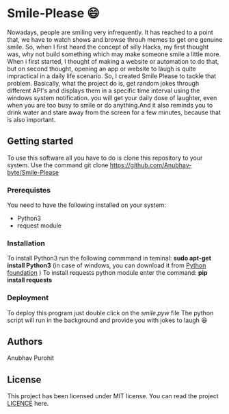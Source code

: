 # Smile-Please :smile:
Nowadays, people are smiling very infrequently. It has reached to a point that, we have to watch shows and browse throuh memes to get one genuine smile. So, when I first heard the concept of silly Hacks, my first thought was, why not build something which may make someone smile a little more. When i first started, I thought of making a website or automation to do that, but on second thought, opening an app or website to laugh is quite impractical in a daily life scenario. So, I created Smile Please to tackle that problem. Basically, what the project do is, get random jokes through different API's and displays them in a specific time interval using the windows system notification. you will get your daily dose of laughter, even when you are too busy to smile or do anything.And it also reminds you to drink water and stare away from the screen for a few minutes, because that is also important. 

## Getting started
To use this software all you have to do is clone this repository to  your system.
Use the command git clone https://github.com/Anubhav-byte/Smile-Please 

### Prerequistes
You need to have the following installed on your system:
* Python3
* request module

### Installation 
To install Python3 run the following commmand in teminal:
**sudo apt-get install Python3** (in case of windows, you can download it from [Python foundation](https://www.python.org/psf/) )
To install requests python module enter the command:
**pip install requests**

### Deployment
To deploy this program just double click on the *smile.pyw* file
The python script will run in the background and provide you with jokes to laugh :laughing:

## Authors
Anubhav Purohit

## License
This project has been licensed under MIT license. You can read the project [LICENCE](https://github.com/Anubhav-byte/Smile-Please/blob/master/LICENSE) here.

